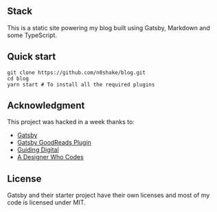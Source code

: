 ## Stack

This is a static site powering my blog built using Gatsby, Markdown and some TypeScript.

## Quick start

```
git clone https://github.com/n0shake/blog.git
cd blog
yarn start # To install all the required plugins
```

## Acknowledgment

This project was hacked in a week thanks to:

- [Gatsby](https://www.gatsbyjs.com/)
- [Gatsby GoodReads Plugin](https://www.gatsbyjs.com/plugins/@jamesdanylik/gatsby-source-goodreads/?=goodreads)
- [Guiding Digital](https://www.youtube.com/channel/UCpJHkuyhTtGrelk9kVDVUlg)
- [A Designer Who Codes](https://www.youtube.com/channel/UCD00Is447lWaY04_gNTOaVA)

## License

Gatsby and their starter project have their own licenses and most of my code is licensed under MIT.